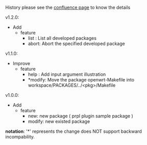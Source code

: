 History
please see the [confluence
page](https://arc-conf.arcadyan.com.tw/pages/viewpage.action?spaceKey=TERRYYU&title=Orange+-+openwrt-devtool) to know
the details

v1.2.0:
- Add
    - feature
        - list : List all developed packages
        - abort: Abort the specified developed package

v1.1.0:
- Improve
    - feature
        - help  : Add input argument illustration
        - \*modify: Move the package openwrt-Makefile into workspace/PACKAGES/../\<pkg\>/Makefile 

v1.0.0:
- Add
    - feature
        - new:    new package ( prpl plugin sample package )
        - modify: new existed package

**notation**: '\*' represents the change does NOT support backward incompability.
